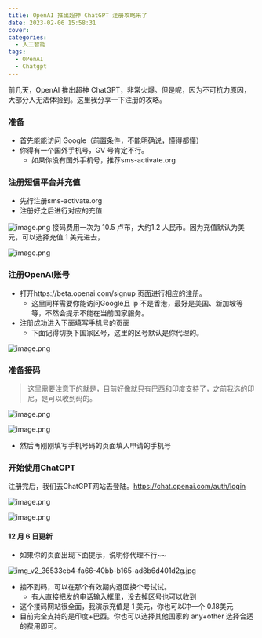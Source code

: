 ```yaml
---
title: OpenAI 推出超神 ChatGPT 注册攻略来了
date: 2023-02-06 15:58:31
cover: 
categories:
  - 人工智能
tags:
  - OPenAI
  - Chatgpt
---
```

前几天，OpenAI 推出超神 ChatGPT，非常火爆。但是呢，因为不可抗力原因，大部分人无法体验到。这里我分享一下注册的攻略。
### 准备
- 首先能能访问 Google（前置条件，不能明确说，懂得都懂）
- 你得有一个国外手机号，GV 号肯定不行。
    - 如果你没有国外手机号，推荐sms-activate.org

### 注册短信平台并充值
- 先行注册sms-activate.org
- 注册好之后进行对应的充值

![image.png](https://p1-juejin.byteimg.com/tos-cn-i-k3u1fbpfcp/8acaf6d767714b1d82122cd3206f4ba7~tplv-k3u1fbpfcp-watermark.image?)
接码费用一次为 10.5 卢布，大约1.2 人民币。因为充值默认为美元，可以选择充值 1 美元进去，

![image.png](https://p3-juejin.byteimg.com/tos-cn-i-k3u1fbpfcp/5c507b1564d1442d8dfab0ebc8d481e1~tplv-k3u1fbpfcp-watermark.image?)

### 注册OpenAI账号
- 打开https://beta.openai.com/signup 页面进行相应的注册。
    - 这里同样需要你能访问Google且 ip 不是香港，最好是美国、新加坡等等，不然会提示不能在当前国家服务。
- 注册成功进入下面填写手机号的页面
    - 下面记得切换下国家区号，这里的区号默认是你代理的。

![image.png](https://p6-juejin.byteimg.com/tos-cn-i-k3u1fbpfcp/d50d22c04df0430aa0b2afca70a55beb~tplv-k3u1fbpfcp-watermark.image?)

### 准备接码
> 这里需要注意下的就是，目前好像就只有巴西和印度支持了，之前我选的印尼，是可以收到码的。

![image.png](https://p9-juejin.byteimg.com/tos-cn-i-k3u1fbpfcp/79235be8d7104175a6dda1cc63f46937~tplv-k3u1fbpfcp-watermark.image?)

![image.png](https://p1-juejin.byteimg.com/tos-cn-i-k3u1fbpfcp/c2e4434858ab4cbaaa9e1d8249305547~tplv-k3u1fbpfcp-watermark.image?)
- 然后再刚刚填写手机号码的页面填入申请的手机号

### 开始使用ChatGPT
注册完后，我们去ChatGPT网站去登陆。https://chat.openai.com/auth/login

![image.png](https://p1-juejin.byteimg.com/tos-cn-i-k3u1fbpfcp/3e474b55d15d4b8ea3c56e7deb5ce8f9~tplv-k3u1fbpfcp-watermark.image?)


![image.png](https://p9-juejin.byteimg.com/tos-cn-i-k3u1fbpfcp/bf36cc1afc9b45539f543211739c9f83~tplv-k3u1fbpfcp-watermark.image?)

#### 12 月 6 日更新
- 如果你的页面出现下面提示，说明你代理不行~~

![img_v2_36533eb4-fa66-40bb-b165-ad8b6d401d2g.jpg](https://p6-juejin.byteimg.com/tos-cn-i-k3u1fbpfcp/bc290c2a7abf4c9faee9a392819d16e4~tplv-k3u1fbpfcp-watermark.image?)
- 接不到码，可以在那个有效期内退回换个号试试。
    - 有人直接把发的电话输入框里，没去掉区号也可以收到
- 这个接码网站很全面，我演示充值是 1 美元，你也可以冲一个 0.18美元
- 目前完全支持的是印度+巴西。你也可以选择其他国家的 any+other 选择合适的费用即可。

